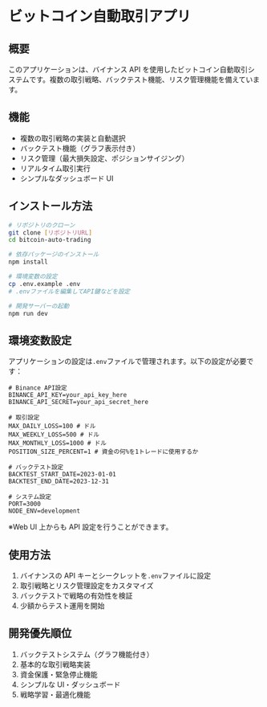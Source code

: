 # ビットコイン自動取引アプリ

## 概要

このアプリケーションは、バイナンス API を使用したビットコイン自動取引システムです。複数の取引戦略、バックテスト機能、リスク管理機能を備えています。

## 機能

- 複数の取引戦略の実装と自動選択
- バックテスト機能（グラフ表示付き）
- リスク管理（最大損失設定、ポジションサイジング）
- リアルタイム取引実行
- シンプルなダッシュボード UI

## インストール方法

```bash
# リポジトリのクローン
git clone [リポジトリURL]
cd bitcoin-auto-trading

# 依存パッケージのインストール
npm install

# 環境変数の設定
cp .env.example .env
# .envファイルを編集してAPI鍵などを設定

# 開発サーバーの起動
npm run dev
```

## 環境変数設定

アプリケーションの設定は`.env`ファイルで管理されます。以下の設定が必要です：

```
# Binance API設定
BINANCE_API_KEY=your_api_key_here
BINANCE_API_SECRET=your_api_secret_here

# 取引設定
MAX_DAILY_LOSS=100 # ドル
MAX_WEEKLY_LOSS=500 # ドル
MAX_MONTHLY_LOSS=1000 # ドル
POSITION_SIZE_PERCENT=1 # 資金の何%を1トレードに使用するか

# バックテスト設定
BACKTEST_START_DATE=2023-01-01
BACKTEST_END_DATE=2023-12-31

# システム設定
PORT=3000
NODE_ENV=development
```

※Web UI 上からも API 設定を行うことができます。

## 使用方法

1. バイナンスの API キーとシークレットを`.env`ファイルに設定
2. 取引戦略とリスク管理設定をカスタマイズ
3. バックテストで戦略の有効性を検証
4. 少額からテスト運用を開始

## 開発優先順位

1. バックテストシステム（グラフ機能付き）
2. 基本的な取引戦略実装
3. 資金保護・緊急停止機能
4. シンプルな UI・ダッシュボード
5. 戦略学習・最適化機能
